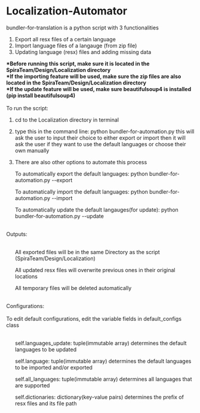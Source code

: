 # Localization-Automator
bundler-for-translation is a python script with 3 functionalities
1. Export all resx files of a certain language
2. Import language files of a langauge (from zip file)
3. Updating language (resx) files and adding missing data

<b>*Before running this script, make sure it is located in the SpiraTeam/Design/Localization directory<br>
*If the importing feature will be used, make sure the zip files are also located in the SpiraTeam/Design/Localization directory<br>
*If the update feature will be used, make sure beautifulsoup4 is installed (pip install beautifulsoup4) </b><br>
<br>
To run the script: 
1. cd to the Localization directory in terminal
2. type this in the command line: python bundler-for-automation.py
   this will ask the user to input their choice to either export or import
   then it will ask the user if they want to use the default languages or choose their own manually
   
3. There are also other options to automate this process
<ul>To automatically export the default languages: python bundler-for-automation.py --export</ul>
<ul>To automatically import the default languages: python bundler-for-automation.py --import</ul>
<ul>To automatically update the default langauges(for update): python bundler-for-automation.py --update</ul>
<br>
Outputs:
<br><br>
<ul>All exported files will be in the same Directory as the script (SpiraTeam/Design/Localization)</ul>
<ul>All updated resx files will overwrite previous ones in their original locations</ul>
<ul>All temporary files will be deleted automatically</ul>

<br>
Configurations:<br><br>
To edit default configurations, edit the variable fields in default_configs class<br><br>
<ul>self.languages_update: tuple(immutable array) determines the default languages to be updated</ul>
<ul>self.language: tuple(immutable array) determines the default languages to be imported and/or exported</ul>
<ul>self.all_languages: tuple(immutable array) determines all languages that are supported</ul>
<ul>self.dictionaries: dictionary(key-value pairs) determines the prefix of resx files and its file path</ul>





